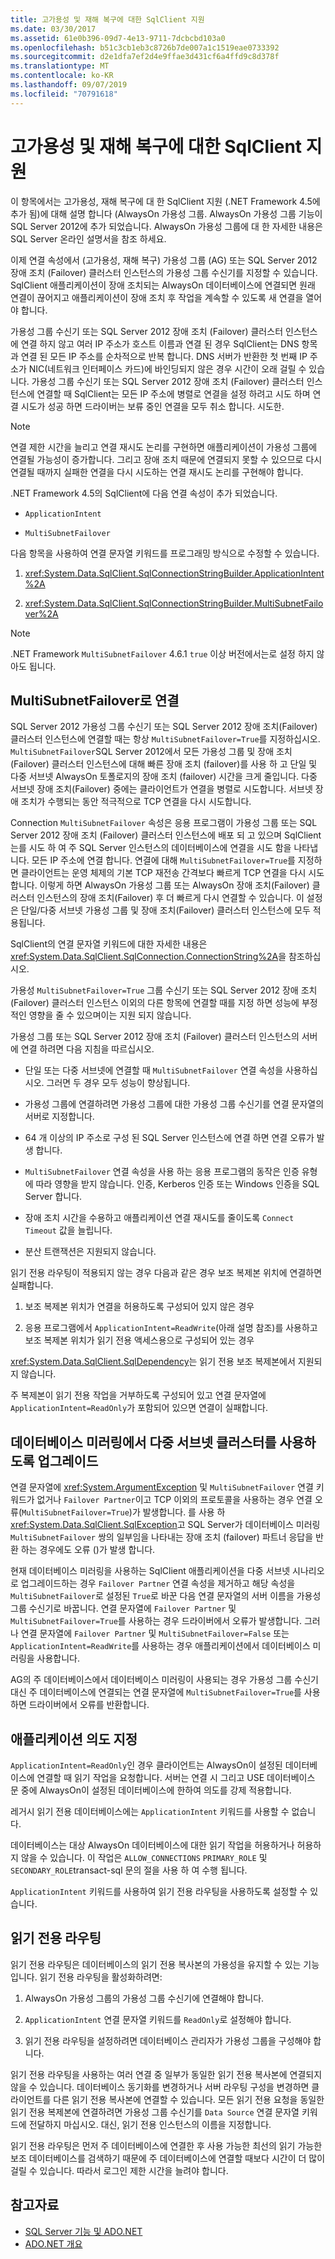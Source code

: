 ```yaml
---
title: 고가용성 및 재해 복구에 대한 SqlClient 지원
ms.date: 03/30/2017
ms.assetid: 61e0b396-09d7-4e13-9711-7dcbcbd103a0
ms.openlocfilehash: b51c3cb1eb3c8726b7de007a1c1519eae0733392
ms.sourcegitcommit: d2e1dfa7ef2d4e9ffae3d431cf6a4ffd9c8d378f
ms.translationtype: MT
ms.contentlocale: ko-KR
ms.lasthandoff: 09/07/2019
ms.locfileid: "70791618"
---
```

# <a name="sqlclient-support-for-high-availability-disaster-recovery"></a>고가용성 및 재해 복구에 대한 SqlClient 지원
이 항목에서는 고가용성, 재해 복구에 대 한 SqlClient 지원 (.NET Framework 4.5에 추가 됨)에 대해 설명 합니다 (AlwaysOn 가용성 그룹.  AlwaysOn 가용성 그룹 기능이 SQL Server 2012에 추가 되었습니다. AlwaysOn 가용성 그룹에 대 한 자세한 내용은 SQL Server 온라인 설명서을 참조 하세요.  
  
 이제 연결 속성에서 (고가용성, 재해 복구) 가용성 그룹 (AG) 또는 SQL Server 2012 장애 조치 (Failover) 클러스터 인스턴스의 가용성 그룹 수신기를 지정할 수 있습니다. SqlClient 애플리케이션이 장애 조치되는 AlwaysOn 데이터베이스에 연결되면 원래 연결이 끊어지고 애플리케이션이 장애 조치 후 작업을 계속할 수 있도록 새 연결을 열어야 합니다.  
  
 가용성 그룹 수신기 또는 SQL Server 2012 장애 조치 (Failover) 클러스터 인스턴스에 연결 하지 않고 여러 IP 주소가 호스트 이름과 연결 된 경우 SqlClient는 DNS 항목과 연결 된 모든 IP 주소를 순차적으로 반복 합니다. DNS 서버가 반환한 첫 번째 IP 주소가 NIC(네트워크 인터페이스 카드)에 바인딩되지 않은 경우 시간이 오래 걸릴 수 있습니다. 가용성 그룹 수신기 또는 SQL Server 2012 장애 조치 (Failover) 클러스터 인스턴스에 연결할 때 SqlClient는 모든 IP 주소에 병렬로 연결을 설정 하려고 시도 하며 연결 시도가 성공 하면 드라이버는 보류 중인 연결을 모두 취소 합니다. 시도한.  
  
> [!NOTE]
> 연결 제한 시간을 늘리고 연결 재시도 논리를 구현하면 애플리케이션이 가용성 그룹에 연결될 가능성이 증가합니다. 그리고 장애 조치 때문에 연결되지 못할 수 있으므로 다시 연결될 때까지 실패한 연결을 다시 시도하는 연결 재시도 논리를 구현해야 합니다.  
  
 .NET Framework 4.5의 SqlClient에 다음 연결 속성이 추가 되었습니다.  
  
- `ApplicationIntent`  
  
- `MultiSubnetFailover`  
  
 다음 항목을 사용하여 연결 문자열 키워드를 프로그래밍 방식으로 수정할 수 있습니다.  
  
1. <xref:System.Data.SqlClient.SqlConnectionStringBuilder.ApplicationIntent%2A>  
  
2. <xref:System.Data.SqlClient.SqlConnectionStringBuilder.MultiSubnetFailover%2A>  

> [!NOTE]
> .NET Framework `MultiSubnetFailover` 4.6.1 `true` 이상 버전에서는로 설정 하지 않아도 됩니다.
  
## <a name="connecting-with-multisubnetfailover"></a>MultiSubnetFailover로 연결  
 SQL Server 2012 가용성 그룹 수신기 또는 SQL Server 2012 장애 조치(Failover) 클러스터 인스턴스에 연결할 때는 항상 `MultiSubnetFailover=True`를 지정하십시오. `MultiSubnetFailover`SQL Server 2012에서 모든 가용성 그룹 및 장애 조치 (Failover) 클러스터 인스턴스에 대해 빠른 장애 조치 (failover)를 사용 하 고 단일 및 다중 서브넷 AlwaysOn 토폴로지의 장애 조치 (failover) 시간을 크게 줄입니다. 다중 서브넷 장애 조치(Failover) 중에는 클라이언트가 연결을 병렬로 시도합니다. 서브넷 장애 조치가 수행되는 동안 적극적으로 TCP 연결을 다시 시도합니다.  
  
 Connection `MultiSubnetFailover` 속성은 응용 프로그램이 가용성 그룹 또는 SQL Server 2012 장애 조치 (Failover) 클러스터 인스턴스에 배포 되 고 있으며 SqlClient는를 시도 하 여 주 SQL Server 인스턴스의 데이터베이스에 연결을 시도 함을 나타냅니다. 모든 IP 주소에 연결 합니다. 연결에 대해 `MultiSubnetFailover=True`를 지정하면 클라이언트는 운영 체제의 기본 TCP 재전송 간격보다 빠르게 TCP 연결을 다시 시도합니다. 이렇게 하면 AlwaysOn 가용성 그룹 또는 AlwaysOn 장애 조치(Failover) 클러스터 인스턴스의 장애 조치(Failover) 후 더 빠르게 다시 연결할 수 있습니다. 이 설정은 단일/다중 서브넷 가용성 그룹 및 장애 조치(Failover) 클러스터 인스턴스에 모두 적용됩니다.  
  
 SqlClient의 연결 문자열 키워드에 대한 자세한 내용은 <xref:System.Data.SqlClient.SqlConnection.ConnectionString%2A>을 참조하십시오.  
  
 가용성 `MultiSubnetFailover=True` 그룹 수신기 또는 SQL Server 2012 장애 조치 (Failover) 클러스터 인스턴스 이외의 다른 항목에 연결할 때를 지정 하면 성능에 부정적인 영향을 줄 수 있으며이는 지원 되지 않습니다.  
  
 가용성 그룹 또는 SQL Server 2012 장애 조치 (Failover) 클러스터 인스턴스의 서버에 연결 하려면 다음 지침을 따르십시오.  
  
- 단일 또는 다중 서브넷에 연결할 때 `MultiSubnetFailover` 연결 속성을 사용하십시오. 그러면 두 경우 모두 성능이 향상됩니다.  
  
- 가용성 그룹에 연결하려면 가용성 그룹에 대한 가용성 그룹 수신기를 연결 문자열의 서버로 지정합니다.  
  
- 64 개 이상의 IP 주소로 구성 된 SQL Server 인스턴스에 연결 하면 연결 오류가 발생 합니다.  
  
- `MultiSubnetFailover` 연결 속성을 사용 하는 응용 프로그램의 동작은 인증 유형에 따라 영향을 받지 않습니다. 인증, Kerberos 인증 또는 Windows 인증을 SQL Server 합니다.  
  
- 장애 조치 시간을 수용하고 애플리케이션 연결 재시도를 줄이도록 `Connect Timeout` 값을 늘립니다.  
  
- 분산 트랜잭션은 지원되지 않습니다.  
  
 읽기 전용 라우팅이 적용되지 않는 경우 다음과 같은 경우 보조 복제본 위치에 연결하면 실패합니다.  
  
1. 보조 복제본 위치가 연결을 허용하도록 구성되어 있지 않은 경우  
  
2. 응용 프로그램에서 `ApplicationIntent=ReadWrite`(아래 설명 참조)를 사용하고 보조 복제본 위치가 읽기 전용 액세스용으로 구성되어 있는 경우  
  
 <xref:System.Data.SqlClient.SqlDependency>는 읽기 전용 보조 복제본에서 지원되지 않습니다.  
  
 주 복제본이 읽기 전용 작업을 거부하도록 구성되어 있고 연결 문자열에 `ApplicationIntent=ReadOnly`가 포함되어 있으면 연결이 실패합니다.  
  
## <a name="upgrading-to-use-multi-subnet-clusters-from-database-mirroring"></a>데이터베이스 미러링에서 다중 서브넷 클러스터를 사용하도록 업그레이드  
 연결 문자열에 <xref:System.ArgumentException> 및 `MultiSubnetFailover` 연결 키워드가 없거나 `Failover Partner`이고 TCP 이외의 프로토콜을 사용하는 경우 연결 오류(`MultiSubnetFailover=True`)가 발생합니다. 를 사용 하<xref:System.Data.SqlClient.SqlException>고 SQL Server가 데이터베이스 미러링 `MultiSubnetFailover` 쌍의 일부임을 나타내는 장애 조치 (failover) 파트너 응답을 반환 하는 경우에도 오류 ()가 발생 합니다.  
  
 현재 데이터베이스 미러링을 사용하는 SqlClient 애플리케이션을 다중 서브넷 시나리오로 업그레이드하는 경우 `Failover Partner` 연결 속성을 제거하고 해당 속성을 `MultiSubnetFailover`로 설정된 `True`로 바꾼 다음 연결 문자열의 서버 이름을 가용성 그룹 수신기로 바꿉니다. 연결 문자열에 `Failover Partner` 및 `MultiSubnetFailover=True`를 사용하는 경우 드라이버에서 오류가 발생합니다. 그러나 연결 문자열에 `Failover Partner` 및 `MultiSubnetFailover=False` 또는 `ApplicationIntent=ReadWrite`를 사용하는 경우 애플리케이션에서 데이터베이스 미러링을 사용합니다.  
  
 AG의 주 데이터베이스에서 데이터베이스 미러링이 사용되는 경우 가용성 그룹 수신기 대신 주 데이터베이스에 연결되는 연결 문자열에 `MultiSubnetFailover=True`를 사용하면 드라이버에서 오류를 반환합니다.  
  
## <a name="specifying-application-intent"></a>애플리케이션 의도 지정  
 `ApplicationIntent=ReadOnly`인 경우 클라이언트는 AlwaysOn이 설정된 데이터베이스에 연결할 때 읽기 작업을 요청합니다. 서버는 연결 시 그리고 USE 데이터베이스 문 중에 AlwaysOn이 설정된 데이터베이스에 한하여 의도를 강제 적용합니다.  
  
 레거시 읽기 전용 데이터베이스에는 `ApplicationIntent` 키워드를 사용할 수 없습니다.  
  
 데이터베이스는 대상 AlwaysOn 데이터베이스에 대한 읽기 작업을 허용하거나 허용하지 않을 수 있습니다. 이 작업은 `ALLOW_CONNECTIONS` `PRIMARY_ROLE` 및 `SECONDARY_ROLE`transact-sql 문의 절을 사용 하 여 수행 됩니다.  
  
 `ApplicationIntent` 키워드를 사용하여 읽기 전용 라우팅을 사용하도록 설정할 수 있습니다.  
  
## <a name="read-only-routing"></a>읽기 전용 라우팅  
 읽기 전용 라우팅은 데이터베이스의 읽기 전용 복사본의 가용성을 유지할 수 있는 기능입니다. 읽기 전용 라우팅을 활성화하려면:  
  
1. AlwaysOn 가용성 그룹의 가용성 그룹 수신기에 연결해야 합니다.  
  
2. `ApplicationIntent` 연결 문자열 키워드를 `ReadOnly`로 설정해야 합니다.  
  
3. 읽기 전용 라우팅을 설정하려면 데이터베이스 관리자가 가용성 그룹을 구성해야 합니다.  
  
 읽기 전용 라우팅을 사용하는 여러 연결 중 일부가 동일한 읽기 전용 복사본에 연결되지 않을 수 있습니다. 데이터베이스 동기화를 변경하거나 서버 라우팅 구성을 변경하면 클라이언트를 다른 읽기 전용 복사본에 연결할 수 있습니다. 모든 읽기 전용 요청을 동일한 읽기 전용 복제본에 연결하려면 가용성 그룹 수신기를 `Data Source` 연결 문자열 키워드에 전달하지 마십시오. 대신, 읽기 전용 인스턴스의 이름을 지정합니다.  
  
 읽기 전용 라우팅은 먼저 주 데이터베이스에 연결한 후 사용 가능한 최선의 읽기 가능한 보조 데이터베이스를 검색하기 때문에 주 데이터베이스에 연결할 때보다 시간이 더 많이 걸릴 수 있습니다. 따라서 로그인 제한 시간을 늘려야 합니다.  
  
## <a name="see-also"></a>참고자료

- [SQL Server 기능 및 ADO.NET](sql-server-features-and-adonet.md)
- [ADO.NET 개요](../ado-net-overview.md)
